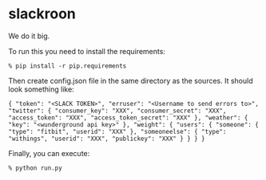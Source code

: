 # slackroon

We do it big.

To run this you need to install the requirements:

`% pip install -r pip.requirements`

Then create config.json file in the same directory as the sources. It should look something like:

`{
	"token": "<SLACK TOKEN>",
	"erruser": "<Username to send errors to>",
	"twitter": {
		"consumer_key": "XXX",
		"consumer_secret": "XXX",
		"access_token": "XXX",
		"access_token_secret": "XXX"
	},
	"weather": {
		"key": "<wunderground api key>"
	},
	"weight": {
		"users": {
			"someone": {
				"type": "fitbit",
				"userid": "XXX"
			},
			"someoneelse": {
				"type": "withings",
				"userid": "XXX",
				"publickey": "XXX"
			}
		}
	}
}`

Finally, you can execute:

`% python run.py`
